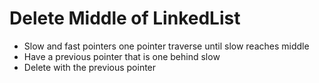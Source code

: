 # Delete Middle of LinkedList
* Slow and fast pointers one pointer traverse until slow reaches middle
* Have a previous pointer that is one behind slow
* Delete with the previous pointer